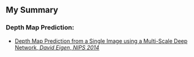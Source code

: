 ## My Summary

### Depth Map Prediction:
* [<ins>Depth Map Prediction from a Single Image using a Multi-Scale Deep Network, *David Eigen, NIPS 2014*</ins>](https://github.com/bolianchen/deep-learning-paper-reading/tree/main/depth_map_prediction_from_a_single_image_using_a_multi-scale_deep_network)
